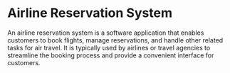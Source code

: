 # Airline Reservation System
An airline reservation system is a software application that enables customers to book flights,  manage reservations, and handle other related tasks for air travel. It is typically used by airlines or travel agencies to  streamline the booking process and provide a convenient interface for customers.
